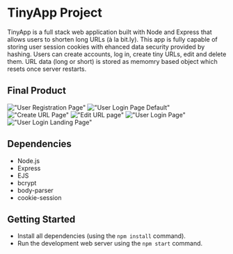 # TinyApp Project

TinyApp is a full stack web application built with Node and Express that allows users to shorten long URLs (à la bit.ly).
This app is fully capable of storing user session cookies with ehanced data security provided by hashing. Users can create accounts, log in, create tiny URLs, edit and delete them. URL data (long or short) is stored as memomry based object which resets once server restarts.

## Final Product

!["User Registration Page"](https://github.com/lighthouse-labs/tinyapp/screenShots/userRegistrationPage.png)
!["User Login Page Default"](https://github.com/lighthouse-labs/tinyapp/screenShots/logInLandingPageDefault.png)
!["Create URL Page"](https://github.com/lighthouse-labs/tinyapp/screenShots/createURLPage.png)
!["Edit URL page"](https://github.com/lighthouse-labs/tinyapp/screenShots/editURLPage.png)
!["User Login Page"](https://github.com/lighthouse-labs/tinyapp/screenShots/userLoginPage.png)
!["User Login Landing Page"](https://github.com/lighthouse-labs/tinyapp/screenShots/userLogInLandingPage.png)

## Dependencies

- Node.js
- Express
- EJS
- bcrypt
- body-parser
- cookie-session


## Getting Started

- Install all dependencies (using the `npm install` command).
- Run the development web server using the `npm start` command.

